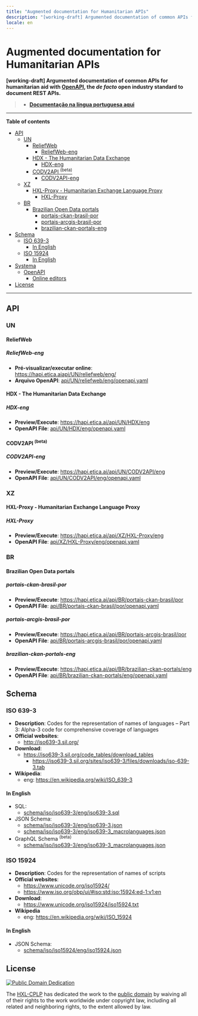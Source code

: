 ```yaml
---
title: "Augmented documentation for Humanitarian APIs"
description: "[working-draft] Argumented documentation of common APIs for humanitarian aid with OpenAPI"
locale: en
---
```


# Augmented documentation for Humanitarian APIs
**[working-draft] Argumented documentation of common APIs for
humanitarian aid with [OpenAPI](https://www.openapis.org/), the _de facto_
open industry standard to document REST APIs.**

> - **[Documentação na língua portuguesa aqui](por.md)**

---

**Table of contents**

<!-- TOC depthFrom:2 -->

- [API](#api)
    - [UN](#un)
        - [ReliefWeb](#reliefweb)
            - [ReliefWeb-eng](#reliefweb-eng)
        - [HDX - The Humanitarian Data Exchange](#hdx---the-humanitarian-data-exchange)
            - [HDX-eng](#hdx-eng)
        - [CODV2API <sup>(beta)</sup>](#codv2api-supbetasup)
            - [CODV2API-eng](#codv2api-eng)
    - [XZ](#xz)
        - [HXL-Proxy - Humanitarian Exchange Language Proxy](#hxl-proxy---humanitarian-exchange-language-proxy)
            - [HXL-Proxy](#hxl-proxy)
    - [BR](#br)
        - [Brazilian Open Data portals](#brazilian-open-data-portals)
            - [portais-ckan-brasil-por](#portais-ckan-brasil-por)
            - [portais-arcgis-brasil-por](#portais-arcgis-brasil-por)
            - [brazilian-ckan-portals-eng](#brazilian-ckan-portals-eng)
- [Schema](#schema)
    - [ISO 639-3](#iso-639-3)
        - [In English](#in-english)
    - [ISO 15924](#iso-15924)
        - [In English](#in-english-1)
- [Systema](#systema)
    - [OpenAPI](#openapi)
        - [Online editors](#online-editors)
- [License](#license)

<!-- /TOC -->

---


## API

### UN

#### ReliefWeb
<!--
- **Wikipedia**:
  - eng: <https://en.wikipedia.org/wiki/ReliefWeb>
-->

##### ReliefWeb-eng
- **Pré-visualizar/executar online**: <https://hapi.etica.aiapi/UN/reliefweb/eng/>
- **Arquivo OpenAPI**: [api/UN/reliefweb/eng/openapi.yaml](api/UN/reliefweb/eng/openapi.yaml)

#### HDX - The Humanitarian Data Exchange

##### HDX-eng
- **Preview/Execute**: <https://hapi.etica.ai/api/UN/HDX/eng>
- **OpenAPI File**: [api/UN/HDX/eng/openapi.yaml](api/UN/HDX/eng/openapi.yaml)

#### CODV2API <sup>(beta)</sup>

##### CODV2API-eng
- **Preview/Execute**: <https://hapi.etica.ai/api/UN/CODV2API/eng>
- **OpenAPI File**: [api/UN/CODV2API/eng/openapi.yaml](api/UN/CODV2API/eng/openapi.yaml)

### XZ

#### HXL-Proxy - Humanitarian Exchange Language Proxy

##### HXL-Proxy
- **Preview/Execute**: <https://hapi.etica.ai/api/XZ/HXL-Proxy/eng>
- **OpenAPI File**: [api/XZ/HXL-Proxy/eng/openapi.yaml](api/XZ/HXL-Proxy/eng/openapi.yaml)

### BR

#### Brazilian Open Data portals

##### portais-ckan-brasil-por

- **Preview/Execute**: <https://hapi.etica.ai/api/BR/portais-ckan-brasil/por>
- **OpenAPI File**: [api/BR/portais-ckan-brasil/por/openapi.yaml](api/BR/portais-ckan-brasil/por/openapi.yaml)

##### portais-arcgis-brasil-por

- **Preview/Execute**: <https://hapi.etica.ai/api/BR/portais-arcgis-brasil/por>
- **OpenAPI File**: [api/BR/portais-arcgis-brasil/por/openapi.yaml](api/BR/portais-arcgis-brasil/por/openapi.yaml)


##### brazilian-ckan-portals-eng

- **Preview/Execute**: <https://hapi.etica.ai/api/BR/brazilian-ckan-portals/eng>
- **OpenAPI File**: [api/BR/brazilian-ckan-portals/eng/openapi.yaml](api/BR/brazilian-ckan-portals/eng/openapi.yaml)

## Schema

### ISO 639-3
- **Description**: Codes for the representation of names of languages –
  Part 3: Alpha-3 code for comprehensive coverage of languages
- **Official websites**:
  - <http://iso639-3.sil.org/>
- **Download**:
  - <https://iso639-3.sil.org/code_tables/download_tables>
    - <https://iso639-3.sil.org/sites/iso639-3/files/downloads/iso-639-3.tab>
- **Wikipedia**:
  - eng: <https://en.wikipedia.org/wiki/ISO_639-3>

#### In English
- SQL:
  - [schema/iso/iso639-3/eng/iso639-3.sql](schema/iso/iso639-3/eng/iso639-3.sql)
- JSON Schema:
  - [schema/iso/iso639-3/eng/iso639-3.json](schema/iso/iso639-3/eng/iso639-3.json)
  - [schema/iso/iso639-3/eng/iso639-3_macrolanguages.json](schema/iso/iso639-3/eng/iso639-3_macrolanguages.json)
- GraphQL Schema <sup>(beta)</sup>
  - [schema/iso/iso639-3/eng/iso639-3_macrolanguages.json](schema/iso/iso639-3/eng/iso639-3_macrolanguages.json)

### ISO 15924
- **Description**: Codes for the representation of names of scripts
- **Official websites**:
  - <https://www.unicode.org/iso15924/>
  - <https://www.iso.org/obp/ui/#iso:std:iso:15924:ed-1:v1:en>
- **Download**:
  - <https://www.unicode.org/iso15924/iso15924.txt>
- **Wikipedia**
  - eng: <https://en.wikipedia.org/wiki/ISO_15924>

#### In English

- JSON Schema:
  - [schema/iso/iso15924/eng/iso15924.json](schema/iso/iso15924/eng/iso15924.json)

<!--
## Systema

### OpenAPI
- **OpenAPI Specification**: <https://spec.openapis.org/oas/v3.0.3>
- **OpenAPI.Tools** <https://openapi.tools/>

#### Online editors
- <https://editor.swagger.io/>
- <https://editor.swagger.io/?url=https://example.org/myfile.yaml>

-->

## License

<!--TODO: This license terms are a draft; Need to be reviewned -->

[![Public Domain Dedication](https://i.creativecommons.org/p/zero/1.0/88x31.png)](UNLICENSE)

The [HXL-CPLP](https://github.com/HXL-CPLP) has dedicated the work to the
[public domain](UNLICENSE) by waiving all of their rights to the work worldwide
under copyright law, including all related and neighboring rights, to the extent
allowed by law.

